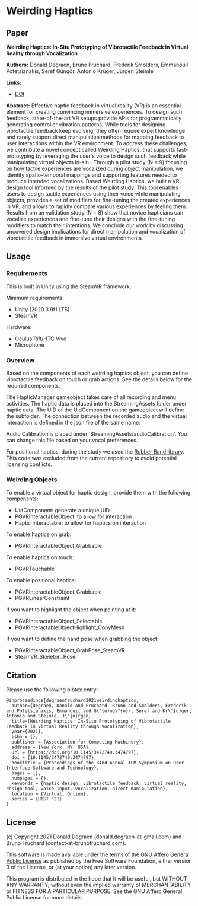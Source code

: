 # Weirding Haptics

## Paper

**Weirding Haptics: In-Situ Prototyping of Vibrotactile Feedback in Virtual Reality through Vocalization**

**Authors:** Donald Degraen, Bruno Fruchard, Frederik Smolders, Emmanouil Potetsianakis, Seref Güngör, Antonio Krüger, Jürgen Steimle

**Links:**
- [DOI](https://doi.org/10.1145/3472749.3474797)

**Abstract:**
Effective haptic feedback in virtual reality (VR) is an essential element for creating convincing immersive experiences. To design such feedback, state-of-the-art VR setups provide APIs for programmatically generating controller vibration patterns. While tools for designing vibrotactile feedback keep evolving, they often require expert knowledge and rarely support direct manipulation methods for mapping feedback to user interactions within the VR environment. To address these challenges, we contribute a novel concept called Weirding Haptics, that supports fast-prototyping by leveraging the user's voice to design such feedback while manipulating virtual objects in-situ. Through a pilot study (N = 9) focusing on how tactile experiences are vocalized during object manipulation, we identify spatio-temporal mappings and supporting features needed to produce intended vocalizations. Based Weirding Haptics, we built a VR design tool informed by the results of the pilot study. This tool enables users to design tactile experiences using their voice while manipulating objects, provides a set of modifiers for fine-tuning the created experiences in VR, and allows to rapidly compare various experiences by feeling them. Results from an validation study (N = 8) show that novice hapticians can vocalize experiences and fine-tune their designs with the fine-tuning modifiers to match their intentions. We conclude our work by discussing uncovered design implications for direct manipulation and vocalization of vibrotactile feedback in immersive virtual environments.

## Usage

### Requirements

This is built in Unity using the SteamVR framework.

Minimum requirements:
- Unity (2020.3.9f1 LTS)
- SteamVR

Hardware:
- Oculus Rift/HTC Vive
- Microphone

### Overview

Based on the components of each weirding haptics object, you can define vibrotactile feedback on touch or grab actions. See the details below for the required components.

The HapticManager gameobject takes care of all recording and menu activities. The haptic data is placed into the StreamingAssets folder under haptic data. The UID of the UidComponent on the gameobject will define the subfolder. The connection between the recorded audio and the virtual interaction is defined in the json file of the same name.

Audio Calibration is placed under 'StreamingAssets/audioCalibration'. You can change this file based on your vocal preferences.

For positional haptics, during the study we used the [Rubber Band library](https://breakfastquay.com/rubberband/). This code was excluded from the current repository to avoid potential licensing conflicts.

### Weirding Objects

To enable a virtual object for haptic design, provide them with the following components:
- UidComponent: generate a unique UID
- PGVRInteractableObject: to allow for interaction
- Haptic Interactable: to allow for haptics on interaction

To enable haptics on grab:
- PGVRInteractableObject_Grabbable

To enable haptics on touch:
- PGVRTouchable

To enable positional haptics:
- PGVRInteractableObject_Grabbable
- PGVRLinearConstraint

If you want to highlight the object when pointing at it:
- PGVRInteractableObject_Selectable
- PGVRInteractableObjectHighlight_CopyMesh

If you want to define the hand pose when grabbing the object:
- PGVRInteractableObject_GrabPose_SteamVR
- SteamVR_Skeleton_Poser

## Citation

Please use the following bibtex entry:

```
@inproceedings{degraenfruchard2021weirdinghaptics,
  author={Degraen, Donald and Fruchard, Bruno and Smolders, Frederik and Potetsianakis, Emmanouil and G\"{u}ng\"{o}r, Seref and Kr\"{u}ger, Antonio and Steimle, J\"{u}rgen},
  title={Weirding Haptics: In-Situ Prototyping of Vibrotactile Feedback in Virtual Reality through Vocalization},
  year={2021},
  isbn = {},
  publisher = {Association for Computing Machinery},
  address = {New York, NY, USA},
  url = {https://doi.org/10.1145/3472749.3474797},
  doi = {10.1145/3472749.3474797},
  booktitle = {Proceedings of the 34nd Annual ACM Symposium on User Interface Software and Technology},
  pages = {},
  numpages = {},
  keywords = {haptic design, vibrotactile feedback, virtual reality, design tool, voice input, vocalization, direct manipulation},
  location = {Virtual, Online},
  series = {UIST '21}
}
```

## License

(c) Copyright 2021 Donald Degraen (donald.degraen-at-gmail.com) and Bruno Fruchard (contact-at-brunofruchard.com).

This software is made available under the terms of the [GNU Affero General Public License](https://www.gnu.org/licenses/agpl-3.0.html) as published by the Free Software Foundation, either version 3 of the License, or (at your option) any later version.

This program is distributed in the hope that it will be useful, but WITHOUT ANY WARRANTY; without even the implied warranty of MERCHANTABILITY or FITNESS FOR A PARTICULAR PURPOSE. See the GNU Affero General Public License for more details.
